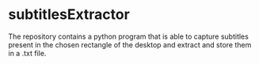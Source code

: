 # subtitlesExtractor
The repository contains a python program that is able to capture subtitles present in the chosen rectangle of the desktop and extract and store them in a .txt file.
